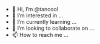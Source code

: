 - 👋 Hi, I’m @tancool
- 👀 I’m interested in ...
- 🌱 I’m currently learning ...
- 💞️ I’m looking to collaborate on ...
- 📫 How to reach me ...

<!---
tancool/tancool is a ✨ special ✨ repository because its `README.md` (this file) appears on your GitHub profile.
You can click the Preview link to take a look at your changes.
--->
